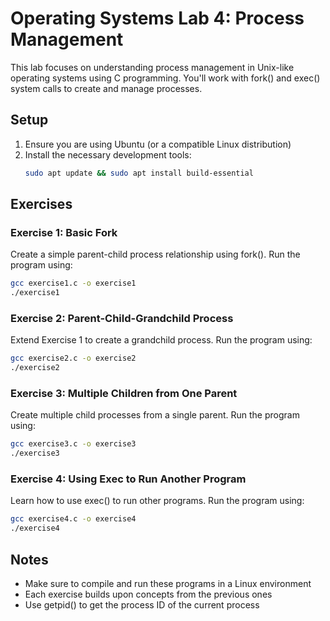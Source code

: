 # Operating Systems Lab 4: Process Management

This lab focuses on understanding process management in Unix-like operating systems using C programming. You'll work with fork() and exec() system calls to create and manage processes.

## Setup
1. Ensure you are using Ubuntu (or a compatible Linux distribution)
2. Install the necessary development tools:
   ```bash
   sudo apt update && sudo apt install build-essential
   ```

## Exercises

### Exercise 1: Basic Fork
Create a simple parent-child process relationship using fork(). Run the program using:
```bash
gcc exercise1.c -o exercise1
./exercise1
```

### Exercise 2: Parent-Child-Grandchild Process
Extend Exercise 1 to create a grandchild process. Run the program using:
```bash
gcc exercise2.c -o exercise2
./exercise2
```

### Exercise 3: Multiple Children from One Parent
Create multiple child processes from a single parent. Run the program using:
```bash
gcc exercise3.c -o exercise3
./exercise3
```

### Exercise 4: Using Exec to Run Another Program
Learn how to use exec() to run other programs. Run the program using:
```bash
gcc exercise4.c -o exercise4
./exercise4
```

## Notes
- Make sure to compile and run these programs in a Linux environment
- Each exercise builds upon concepts from the previous ones
- Use getpid() to get the process ID of the current process
